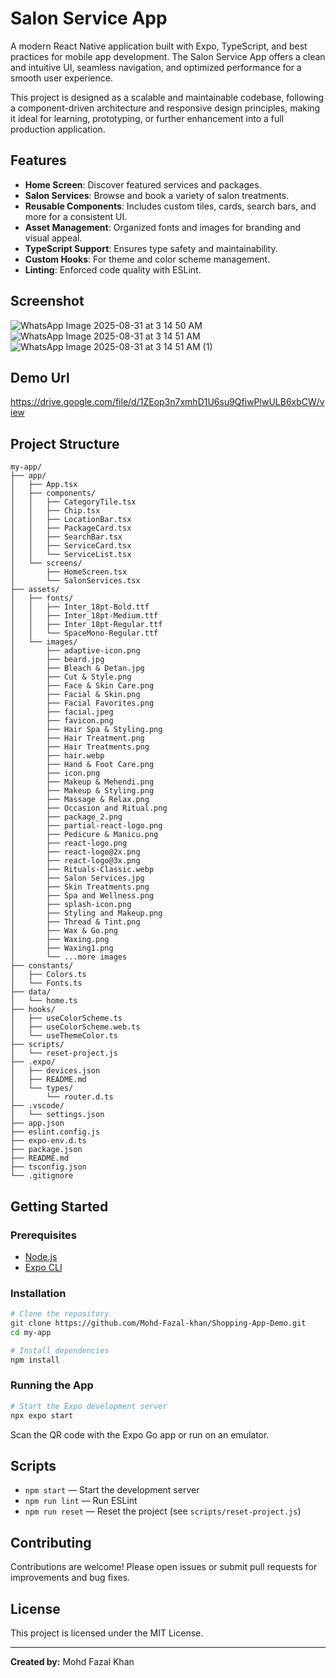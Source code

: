 # Salon Service App

A modern React Native application built with Expo, TypeScript, and best practices for mobile app development. The Salon Service App offers a clean and intuitive UI, seamless navigation, and optimized performance for a smooth user experience.

This project is designed as a scalable and maintainable codebase, following a component-driven architecture and responsive design principles, making it ideal for learning, prototyping, or further enhancement into a full production application.

## Features

- **Home Screen**: Discover featured services and packages.
- **Salon Services**: Browse and book a variety of salon treatments.
- **Reusable Components**: Includes custom tiles, cards, search bars, and more for a consistent UI.
- **Asset Management**: Organized fonts and images for branding and visual appeal.
- **TypeScript Support**: Ensures type safety and maintainability.
- **Custom Hooks**: For theme and color scheme management.
- **Linting**: Enforced code quality with ESLint.

## Screenshot
![WhatsApp Image 2025-08-31 at 3 14 50 AM](https://github.com/user-attachments/assets/8541a2da-53f4-46a8-8222-ec53afb058cf)
![WhatsApp Image 2025-08-31 at 3 14 51 AM](https://github.com/user-attachments/assets/6c454fa8-3b2f-4c32-b205-82964287f6ab)
![WhatsApp Image 2025-08-31 at 3 14 51 AM (1)](https://github.com/user-attachments/assets/a24ca739-7f1e-4444-9b7f-3aaca60cf5e0)

## Demo Url
https://drive.google.com/file/d/1ZEop3n7xmhD1U6su9QfiwPlwULB6xbCW/view



## Project Structure

```
my-app/
├── app/
│   ├── App.tsx
│   ├── components/
│   │   ├── CategoryTile.tsx
│   │   ├── Chip.tsx
│   │   ├── LocationBar.tsx
│   │   ├── PackageCard.tsx
│   │   ├── SearchBar.tsx
│   │   ├── ServiceCard.tsx
│   │   └── ServiceList.tsx
│   └── screens/
│       ├── HomeScreen.tsx
│       └── SalonServices.tsx
├── assets/
│   ├── fonts/
│   │   ├── Inter_18pt-Bold.ttf
│   │   ├── Inter_18pt-Medium.ttf
│   │   ├── Inter_18pt-Regular.ttf
│   │   └── SpaceMono-Regular.ttf
│   └── images/
│       ├── adaptive-icon.png
│       ├── beard.jpg
│       ├── Bleach & Detan.jpg
│       ├── Cut & Style.png
│       ├── Face & Skin Care.png
│       ├── Facial & Skin.png
│       ├── Facial Favorites.png
│       ├── facial.jpeg
│       ├── favicon.png
│       ├── Hair Spa & Styling.png
│       ├── Hair Treatment.png
│       ├── Hair Treatments.png
│       ├── hair.webp
│       ├── Hand & Foot Care.png
│       ├── icon.png
│       ├── Makeup & Mehendi.png
│       ├── Makeup & Styling.png
│       ├── Massage & Relax.png
│       ├── Occasion and Ritual.png
│       ├── package_2.png
│       ├── partial-react-logo.png
│       ├── Pedicure & Manicu.png
│       ├── react-logo.png
│       ├── react-logo@2x.png
│       ├── react-logo@3x.png
│       ├── Rituals-Classic.webp
│       ├── Salon Services.jpg
│       ├── Skin Treatments.png
│       ├── Spa and Wellness.png
│       ├── splash-icon.png
│       ├── Styling and Makeup.png
│       ├── Thread & Tint.png
│       ├── Wax & Go.png
│       ├── Waxing.png
│       ├── Waxing1.png
│       └── ...more images
├── constants/
│   ├── Colors.ts
│   └── Fonts.ts
├── data/
│   └── home.ts
├── hooks/
│   ├── useColorScheme.ts
│   ├── useColorScheme.web.ts
│   └── useThemeColor.ts
├── scripts/
│   └── reset-project.js
├── .expo/
│   ├── devices.json
│   ├── README.md
│   └── types/
│       └── router.d.ts
├── .vscode/
│   └── settings.json
├── app.json
├── eslint.config.js
├── expo-env.d.ts
├── package.json
├── README.md
├── tsconfig.json
└── .gitignore
```

## Getting Started

### Prerequisites

- [Node.js](https://nodejs.org/)
- [Expo CLI](https://docs.expo.dev/get-started/installation/)

### Installation

```bash
# Clone the repository
git clone https://github.com/Mohd-Fazal-khan/Shopping-App-Demo.git
cd my-app

# Install dependencies
npm install
```

### Running the App

```bash
# Start the Expo development server
npx expo start
```

Scan the QR code with the Expo Go app or run on an emulator.

## Scripts

- `npm start` — Start the development server
- `npm run lint` — Run ESLint
- `npm run reset` — Reset the project (see `scripts/reset-project.js`)

## Contributing

Contributions are welcome! Please open issues or submit pull requests for improvements and bug fixes.

## License

This project is licensed under the MIT License.

---

**Created by:** Mohd Fazal Khan
